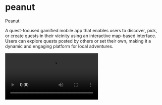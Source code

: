 # peanut
Peanut

A quest-focused gamified mobile app that enables users to discover, pick, or create quests in their vicinity using an interactive map-based interface. Users can explore quests posted by others or set their own, making it a dynamic and engaging platform for local adventures.

<video src="-6229350640410307270.MP4" width="300" />
<video src="1347788171388375508.mov" width="300" />
<video src="4204938817951669399.MP4" width="300" />
# peanut
